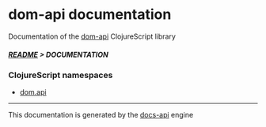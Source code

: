 
# dom-api documentation

Documentation of the [dom-api](https://github.com/bithandshake/dom-api) ClojureScript library

##### [README](../README.md) > DOCUMENTATION

### ClojureScript namespaces

* [dom.api](cljs/dom/API.md)

---

This documentation is generated by the [docs-api](https://github.com/bithandshake/docs-api) engine

